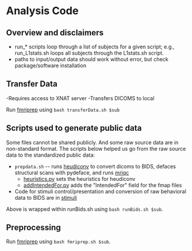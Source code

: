 # Analysis Code

## Overview and disclaimers
- run_* scripts loop through a list of subjects for a given script; e.g., run_L1stats.sh loops all subjects through the L1stats.sh script.
- paths to input/output data should work without error, but check package/software installation

## Transfer Data
-Requires access to XNAT server
-Transfers DICOMS to local 

Run [fmriprep][fmriprep] using `bash transferData.sh $sub`

## Scripts used to generate public data
Some files cannot be shared publicly. And some raw source data are in non-standard format. The scripts below helped us go from the raw source data to the standardized public data:
- `prepdata.sh` -- runs [heudiconv](https://github.com/nipy/heudiconv) to convert dicoms to BIDS, defaces structural scans with pydeface, and runs [mriqc](https://mriqc.readthedocs.io/en/latest/index.html)
  - [heuristics.py](https://github.com/DVS-Lab/srndna-trust/blob/main/code/heuristics.py) sets the heuristics for heudiconv
  - [addIntendedFor.py](https://github.com/DVS-Lab/srndna-trust/blob/main/code/addIntendedFor.py) adds the "IntendedFor" field for the fmap files
- Code for stimuli control/presentation and conversion of raw behavioral data to BIDS are in [stimuli](https://github.com/DVS-Lab/srndna-trust/tree/main/stimuli)

Above is wrapped within runBids.sh using `bash runBids.sh $sub`.

## Preprocessing

Run [fmriprep][fmriprep] using `bash fmriprep.sh $sub`.



[fmriprep]: http://fmriprep.readthedocs.io/en/latest/index.html
